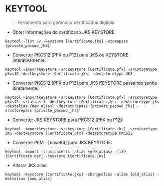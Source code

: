 # KEYTOOL

> Ferramenta para gerenciar certificados digitais

- Obter informações do certificado JKS KEYSTORE:

`keytool -list -v -keystore [Certificate.jks] -storepass {private_passwd_jks}`

- Converter PKCS12 [PFX ou P12] para JKS ou KEYSTORE interativamente:

`keytool -importkeystore -srckeystore [Certificate.pfx] -srcstoretype pkcs12 -destkeystore [Certificate.jks] -deststoretype JKS`

- Converter PKCS12 [PFX ou P12] para JKS KEYSTORE passando senha diretamente:

`keytool -importkeystore -srckeystore [Certificate.pfx] -srcstoretype pkcs12 -srcalias 1 -destkeystore [Certificate.jks] -deststoretype jks -destalias {new_alias} -deststorepass {private_passwd_jks} -srcstorepass {private_passwd_jks}`

- Converter JKS KEYSTORE para PKCS12 [PFX ou P12]:

`keytool -importkeystore -srckeystore [Certificate.jks] -srcstoretype JKS -destkeystore [Certificate.pfx] -deststoretype PKCS12`

- Converter PEM - [base64] para JKS KEYSTORE:

`keytool -import -trustcacerts -alias {new_alias} -file [Certificate.cer] -keystore [Certificate.jks]`

- Alterar JKS alias:

`keytool -keystore [Certificate.jks] -changealias -alias {old_alias} -destalias {new_alias}`

